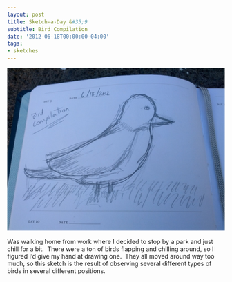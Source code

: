 ```yaml
---
layout: post
title: Sketch-a-Day &#35;9
subtitle: Bird Compilation
date: '2012-06-18T00:00:00-04:00'
tags:
- sketches
---
```

![](/assets/images/sketches/sad9-bird-compilation.jpg)

Was walking home from work where I decided to stop by a park and just chill for a bit.  There were a ton of birds flapping and chilling around, so I figured I’d give my hand at drawing one.  They all moved around way too much, so this sketch is the result of observing several different types of birds in several different positions.
